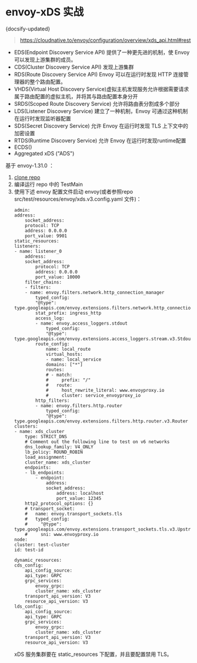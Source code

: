 # envoy-xDS 实战
{docsify-updated}

> https://cloudnative.to/envoy/configuration/overview/xds_api.html#rest

+ EDS(Endpoint Discovery Service API) 提供了一种更先进的机制，使 Envoy 可以发现上游集群的成员。
+ CDS(Cluster Discovery Service API) 发现上游集群
+ RDS(Route Discovery Service API) Envoy 可以在运行时发现 HTTP 连接管理器的整个路由配置。
+ VHDS(Virtual Host Discovery Service)虚拟主机发现服务允许根据需要请求属于路由配置的虚拟主机，并将其与路由配置本身分开
+ SRDS(Scoped Route Discovery Service) 允许将路由表分割成多个部分
+ LDS(Listener Discovery Service) 建立了一种机制，Envoy 可通过这种机制在运行时发现监听器配置
+ SDS(Secret Discovery Service) 允许 Envoy 在运行时发现 TLS 上下文中的加密设置
+ RTDS(Runtime Discovery Service) 允许 Envoy 在运行时发现runtime配置
+ ECDS()
+ Aggregated xDS ("ADS")

基于 envoy-1.31.0 ：
1. [clone repo](https://github.com/envoyproxy/java-control-plane)
2. 编译运行 repo 中的 TestMain
3. 使用下述 envoy 配置文件启动 envoy(或者参照repo src/test/resources/envoy/xds.v3.config.yaml 文件)：
    ```
    admin:
    address:
        socket_address:
        protocol: TCP
        address: 0.0.0.0
        port_value: 9901
    static_resources:
    listeners:
    - name: listener_0
        address:
        socket_address:
            protocol: TCP
            address: 0.0.0.0
            port_value: 10000
        filter_chains:
        - filters:
        - name: envoy.filters.network.http_connection_manager
            typed_config:
            "@type": type.googleapis.com/envoy.extensions.filters.network.http_connection_manager.v3.HttpConnectionManager
            stat_prefix: ingress_http
            access_log:
            - name: envoy.access_loggers.stdout
                typed_config:
                "@type": type.googleapis.com/envoy.extensions.access_loggers.stream.v3.StdoutAccessLog
            route_config:
                name: local_route
                virtual_hosts:
                - name: local_service
                domains: ["*"]
                routes:
                # - match:
                #     prefix: "/"
                #   route:
                #     host_rewrite_literal: www.envoyproxy.io
                #     cluster: service_envoyproxy_io
            http_filters:
            - name: envoy.filters.http.router
                typed_config:
                "@type": type.googleapis.com/envoy.extensions.filters.http.router.v3.Router
    clusters:
    - name: xds_cluster
        type: STRICT_DNS
        # Comment out the following line to test on v6 networks
        dns_lookup_family: V4_ONLY
        lb_policy: ROUND_ROBIN
        load_assignment:
        cluster_name: xds_cluster
        endpoints:
        - lb_endpoints:
            - endpoint:
                address:
                socket_address:
                    address: localhost
                    port_value: 12345
        http2_protocol_options: {}
        # transport_socket:
        #   name: envoy.transport_sockets.tls
        #   typed_config:
        #     "@type": type.googleapis.com/envoy.extensions.transport_sockets.tls.v3.UpstreamTlsContext
        #     sni: www.envoyproxy.io
    node:
    cluster: test-cluster
    id: test-id

    dynamic_resources:
    cds_config:
        api_config_source:
        api_type: GRPC
        grpc_services:
            envoy_grpc:
            cluster_name: xds_cluster
        transport_api_version: V3
        resource_api_version: V3
    lds_config:
        api_config_source:
        api_type: GRPC
        grpc_services:
            envoy_grpc:
            cluster_name: xds_cluster
        transport_api_version: V3
        resource_api_version: V3
    ```
   xDS 服务集群要在 static_resources 下配置，并且要配置禁用 TLS。
